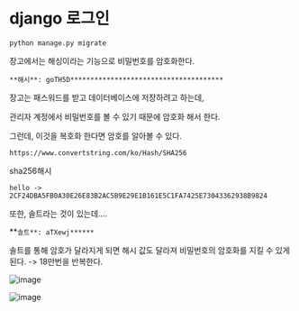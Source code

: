 # django 로그인

```
python manage.py migrate
```



장고에서는 해싱이라는 기능으로 비밀번호를 암호화한다.

`**해시**: goTH5D**************************************`

장고는 패스워드를 받고 데이터베이스에 저장하려고 하는데,

관리자 계정에서 비밀번호를 볼 수 있기 때문에 암호화 해서 한다.

그런데, 이것을 복호화 한다면 암호를 알아볼 수 있다.

`https://www.convertstring.com/ko/Hash/SHA256`

sha256해시

`hello -> 2CF24DBA5FB0A30E26E83B2AC5B9E29E1B161E5C1FA7425E73043362938B9824`



또한, 솔트라는 것이 있는데....

**`솔트**: aTXewj****** `

솔트를 통해 암호가 달라지게 되면 해시 값도 달라져 비밀번호의 암호화를 지킬 수 있게 된다. -> 18만번을 반복한다.



![image](https://user-images.githubusercontent.com/58652391/85352884-f4a24b80-b541-11ea-94bd-3302bda21de5.png)



![image](https://user-images.githubusercontent.com/58652391/85353584-8ced0000-b543-11ea-90ea-5e7652dbc2f0.png)

